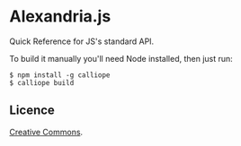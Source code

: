 # Alexandria.js

Quick Reference for JS's standard API.

To build it manually you'll need Node installed, then just run:

    $ npm install -g calliope
    $ calliope build


## Licence

[Creative Commons][CC].

[CC]: http://creativecommons.org/licenses/by/3.0/
